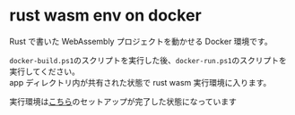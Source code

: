 # rust wasm env on docker

Rust で書いた WebAssembly プロジェクトを動かせる Docker 環境です。

`docker-build.ps1`のスクリプトを実行した後、`docker-run.ps1`のスクリプトを実行してください。  
app ディレクトリ内が共有された状態で rust wasm 実行環境に入ります。

実行環境は[こちら](https://rustwasm.github.io/docs/book/game-of-life/setup.html)のセットアップが完了した状態になっています
